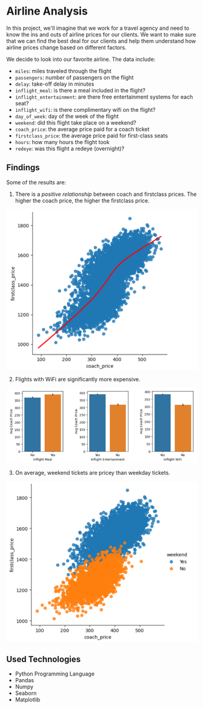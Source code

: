 # Airline Analysis

In this project, we'll imagine that we work for a travel agency and need to know the ins and outs of airline prices for our clients. We want to make sure that we can find the best deal for our clients and help them understand how airline prices change based on different factors.

We decide to look into our favorite airline. The data include:
- `miles`: miles traveled through the flight
- `passengers`: number of passengers on the flight
- `delay`: take-off delay in minutes
- `inflight_meal`: is there a meal included in the flight?
- `inflight_entertainment`: are there free entertainment systems for each seat?
- `inflight_wifi`: is there complimentary wifi on the flight?
- `day_of_week`: day of the week of the flight
- `weekend`: did this flight take place on a weekend?
- `coach_price`: the average price paid for a coach ticket
- `firstclass_price`: the average price paid for first-class seats
- `hours`: how many hours the flight took
- `redeye`: was this flight a redeye (overnight)?

## Findings

Some of the results are:

1. There is a _positive relationship_ between coach and firstclass prices. The higher the coach price, the higher the firstclass price.

![coach and firstclass price](coach_and_firstclass_price.png)

2. Flights with WiFi are significantly more expensive.

![inflight features](inflight_features.png)

3. On average, weekend tickets are pricey than weekday tickets.

![Flight weekends](coach_and_firstclass_price_weekend.png)

## Used Technologies

- Python Programming Language
- Pandas
- Numpy
- Seaborn
- Matplotlib